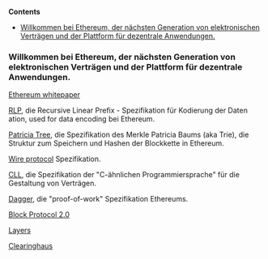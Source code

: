 <!-- START doctoc generated TOC please keep comment here to allow auto update -->

<!-- DON'T EDIT THIS SECTION, INSTEAD RE-RUN doctoc TO UPDATE -->

**Contents**



- [Willkommen bei Ethereum, der nächsten Generation von elektronischen Verträgen und der Plattform für dezentrale Anwendungen.](#willkommen-bei-ethereum-der-n%C3%A4chsten-generation-von-elektronischen-vertr%C3%A4gen-und-der-plattform-f%C3%BCr-dezentrale-anwendungen)



<!-- END doctoc generated TOC please keep comment here to allow auto update -->



### Willkommen bei Ethereum, der nächsten Generation von elektronischen Verträgen und der Plattform für dezentrale Anwendungen.



[Ethereum whitepaper](http://wikijs.ethereum.wiki/%5BGerman%5D-White-Paper)



[RLP](http://wikijs.ethereum.wiki/%5BEnglish%5D-RLP), die Recursive Linear Prefix - Spezifikation für Kodierung der Daten ation, used for data encoding bei Ethereum.



[Patricia Tree](http://wikijs.ethereum.wiki/%5BEnglish%5D-Patricia-Tree), die Spezifikation des Merkle Patricia Baums (aka Trie), die Struktur zum Speichern und Hashen der Blockkette in Ethereum.



[Wire protocol](http://wikijs.ethereum.wiki/%5BEnglish%5D-Wire-Protocol) Spezifikation.



[CLL](http://wikijs.ethereum.wiki/%5BEnglish%5D-CLL), die Spezifikation der "C-ähnlichen Programmiersprache" für die Gestaltung von Verträgen.



[Dagger](http://wikijs.ethereum.wiki/%5BEnglish%5D-Dagger), die "proof-of-work" Spezifikation Ethereums.



[Block Protocol 2.0](http://wikijs.ethereum.wiki/%5BEnglish%5D-Block-Protocol-2.0)



[Layers](http://wikijs.ethereum.wiki/%5BEnglish%5D-Layers)



[Clearinghaus](http://wikijs.ethereum.wiki/%5BGerman%5D-Clearinghaus)
